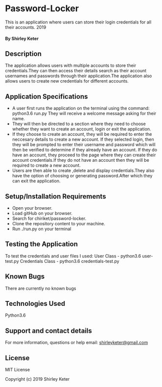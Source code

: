 # Password-Locker

This is an application where users can store their login credentials for all their accounts. 2019
#### By Shirley Keter

## Description
The application allows users with multiple accounts to store their credentials.They can then access their details search as their account usernames and passwords through their application.The application also allows users to create new credentials for different accounts.

## Application Specifications
* A user first runs the application on the terminal using the command: python3.6 run.py
They will receive a welcome message asking for their name.
* They will then be directed to a section where they need to choose whether they want to create an account, login or exit the application.
* If they choose to create an account, they will be required to enter the neccesary details to create a new account.
If they selected login, then they will be prompted to enter their username and password which will then be verified to determine if they already have an account. If they do have an account, they proceed to the page where they can create their account credentials.If they do not have an account then they will be required to create a new account.
* Users are then able to create ,delete and display credentials.They also have the option of choosing or generating password.After which they can exit the application.

## Setup/Installation Requirements

* Open your browser.
* Load gitHub on your browser.
* Search for chiriket/password-locker.
* Clone the repository content to your machine.
* Run ./run.py on your terminal


## Testing the Application

To test the credentials and user files I used:
User Class - python3.6 user-test.py
Credentials Class - python3.6 credentials-test.py

## Known Bugs
There are currently no known bugs

## Technologies Used
Python3.6

## Support and contact details
For more information, questions or help  email: shirleyketer@gmail.com

## License
MIT License

Copyright (c) 2019 Shirley Keter